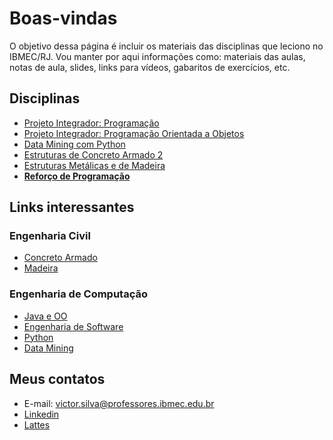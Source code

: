 # Boas-vindas

O objetivo dessa página é incluir os materiais das disciplinas que leciono no IBMEC/RJ. Vou manter por aqui informações como: materiais das aulas, notas de aula, slides, links para vídeos, gabaritos de exercícios, etc.

## Disciplinas

* [Projeto Integrador: Programação](/courses/prog.md)
* [Projeto Integrador: Programação Orientada a Objetos](/courses/progoo.md)
* [Data Mining com Python](/courses/datamining.md)
* [Estruturas de Concreto Armado 2](/courses/conc2.md)
* [Estruturas Metálicas e de Madeira](/courses/emm.md)
* **[Reforço de Programação](/courses/prog-reforco.md)**

## Links interessantes

### Engenharia Civil

* [Concreto Armado](/links/concreto.md)
* [Madeira](/links/madeira.md)

### Engenharia de Computação

* [Java e OO](/links/java.md)
* [Engenharia de Software](/links/es.md)
* [Python](/links/python.md)
* [Data Mining](/links/datamining.md)

## Meus contatos

* E-mail: <victor.silva@professores.ibmec.edu.br>
* [Linkedin](https://www.linkedin.com/in/victormachadodasilva/)
* [Lattes](http://lattes.cnpq.br/1584907276781609)
